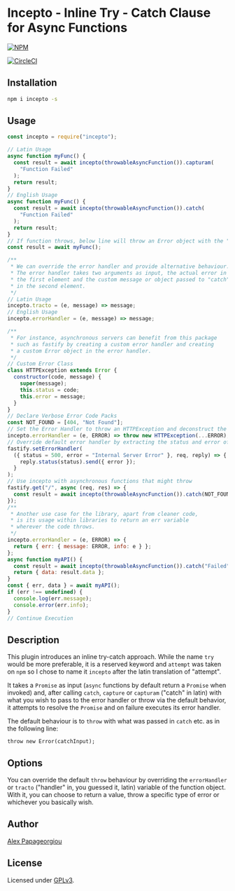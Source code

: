 # Incepto - Inline Try - Catch Clause for Async Functions

[![NPM](https://nodei.co/npm/incepto.png?downloads=true&downloadRank=true&stars=true)](https://nodei.co/npm/incepto/)

[![CircleCI](https://circleci.com/gh/alex-ppg/incepto.svg?style=svg)](https://circleci.com/gh/alex-ppg/incepto)

## Installation

```bash
npm i incepto -s
```

## Usage

```javascript
const incepto = require("incepto");

// Latin Usage
async function myFunc() {
  const result = await incepto(throwableAsyncFunction()).capturam(
    "Function Failed"
  );
  return result;
}
// English Usage
async function myFunc() {
  const result = await incepto(throwableAsyncFunction()).catch(
    "Function Failed"
  );
  return result;
}
// If function throws, below line will throw an Error object with the "Function Failed" argument in construction
const result = await myFunc();

/**
 * We can override the error handler and provide alternative behaviour.
 * The error handler takes two arguments as input, the actual error in
 * the first element and the custom message or object passed to "catch"
 * in the second element.
 */
// Latin Usage
incepto.tracto = (e, message) => message;
// English Usage
incepto.errorHandler = (e, message) => message;

/**
 * For instance, asynchronous servers can benefit from this package
 * such as fastify by creating a custom error handler and creating
 * a custom Error object in the error handler.
 */
// Custom Error Class
class HTTPException extends Error {
  constructor(code, message) {
    super(message);
    this.status = code;
    this.error = message;
  }
}
// Declare Verbose Error Code Packs
const NOT_FOUND = [404, "Not Found"];
// Set the Error Handler to throw an HTTPException and deconstruct the Error Code Pack
incepto.errorHandler = (e, ERROR) => throw new HTTPException(...ERROR);
// Override default error handler by extracting the status and error of the HTTPException and if it does not exist, assign default values
fastify.setErrorHandler(
  ({ status = 500, error = "Internal Server Error" }, req, reply) => {
    reply.status(status).send({ error });
  }
);
// Use incepto with asynchronous functions that might throw
fastify.get("/", async (req, res) => {
  const result = await incepto(throwableAsyncFunction()).catch(NOT_FOUND);
});
/**
 * Another use case for the library, apart from cleaner code,
 * is its usage within libraries to return an err variable
 * wherever the code throws.
 */
incepto.errorHandler = (e, ERROR) => {
  return { err: { message: ERROR, info: e } };
};
async function myAPI() {
  const result = await incepto(throwableAsyncFunction()).catch("Failed");
  return { data: result.data };
}
const { err, data } = await myAPI();
if (err !== undefined) {
  console.log(err.message);
  console.error(err.info);
}
// Continue Execution
```

## Description

This plugin introduces an inline try-catch approach. While the name `try` would be more preferable, it is a reserved keyword and `attempt` was taken on `npm` so I chose to name it `incepto` after the latin translation of "attempt".

It takes a `Promise` as input (`async` functions by default return a `Promise` when invoked) and, after calling `catch`, `capture` or `capturam` ("catch" in latin) with what you wish to pass to the error handler or throw via the default behavior, it attempts to resolve the `Promise` and on failure executes its error handler.

The default behaviour is to `throw` with what was passed in `catch` etc. as in the following line:

```
throw new Error(catchInput);
```

## Options

You can override the default `throw` behaviour by overriding the `errorHandler` or `tracto` ("handler" in, you guessed it, latin) variable of the function object. With it, you can choose to return a value, throw a specific type of error or whichever you basically wish.

## Author

[Alex Papageorgiou](alex.ppg@pm.me)

## License

Licensed under [GPLv3](./LICENSE).
